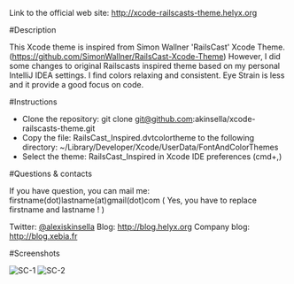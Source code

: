 Link to the official web site: http://xcode-railscasts-theme.helyx.org

#Description

This Xcode theme is inspired from Simon Wallner 'RailsCast' Xcode Theme. (https://github.com/SimonWallner/RailsCast-Xcode-Theme)
However, I did some changes to original Railscasts inspired theme based on my personal IntelliJ IDEA settings.
I find colors relaxing and consistent. Eye Strain is less and it provide a good focus on code.


#Instructions

 * Clone the repository: git clone git@github.com:akinsella/xcode-railscasts-theme.git
 * Copy the file: RailsCast\_Inspired.dvtcolortheme to the following directory: ~/Library/Developer/Xcode/UserData/FontAndColorThemes
 * Select the theme: RailsCast\_Inspired in Xcode IDE preferences (cmd+,)


#Questions & contacts

If you have question, you can mail me: firstname(dot)lastname(at)gmail(dot)com ( Yes, you have to replace firstname and lastname ! )

Twitter: [@alexiskinsella](http://twitter.com/alexiskinsella)
Blog: http://blog.helyx.org
Company blog: http://blog.xebia.fr


#Screenshots

![SC-1](https://github.com/akinsella/xcode-railscasts-theme/raw/master/screenshot-1.png)
![SC-2](https://github.com/akinsella/xcode-railscasts-theme/raw/master/screenshot-2.png)

